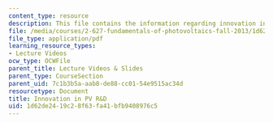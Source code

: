 ```yaml
---
content_type: resource
description: This file contains the information regarding innovation in PV R&D.
file: /media/courses/2-627-fundamentals-of-photovoltaics-fall-2013/1d62de2419c28f63fa41bfb9408976c5_MIT2_627F13_lec20.pdf
file_type: application/pdf
learning_resource_types:
- Lecture Videos
ocw_type: OCWFile
parent_title: Lecture Videos & Slides
parent_type: CourseSection
parent_uid: 7c1b3b5a-aab8-de88-cc01-54e9515ac34d
resourcetype: Document
title: Innovation in PV R&D
uid: 1d62de24-19c2-8f63-fa41-bfb9408976c5
---
```

